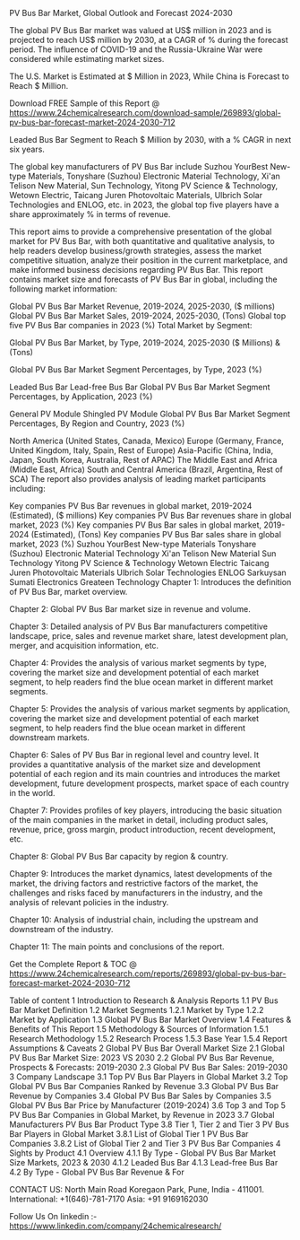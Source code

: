 PV Bus Bar Market, Global Outlook and Forecast 2024-2030

The global PV Bus Bar market was valued at US$ million in 2023 and is projected to reach US$ million by 2030, at a CAGR of % during the forecast period. The influence of COVID-19 and the Russia-Ukraine War were considered while estimating market sizes.

The U.S. Market is Estimated at $ Million in 2023, While China is Forecast to Reach $ Million.

Download FREE Sample of this Report @ https://www.24chemicalresearch.com/download-sample/269893/global-pv-bus-bar-forecast-market-2024-2030-712

Leaded Bus Bar Segment to Reach $ Million by 2030, with a % CAGR in next six years.

The global key manufacturers of PV Bus Bar include Suzhou YourBest New-type Materials, Tonyshare (Suzhou) Electronic Material Technology, Xi'an Telison New Material, Sun Technology, Yitong PV Science & Technology, Wetown Electric, Taicang Juren Photovoltaic Materials, Ulbrich Solar Technologies and ENLOG, etc. in 2023, the global top five players have a share approximately % in terms of revenue.

This report aims to provide a comprehensive presentation of the global market for PV Bus Bar, with both quantitative and qualitative analysis, to help readers develop business/growth strategies, assess the market competitive situation, analyze their position in the current marketplace, and make informed business decisions regarding PV Bus Bar. This report contains market size and forecasts of PV Bus Bar in global, including the following market information:

Global PV Bus Bar Market Revenue, 2019-2024, 2025-2030, ($ millions)
Global PV Bus Bar Market Sales, 2019-2024, 2025-2030, (Tons)
Global top five PV Bus Bar companies in 2023 (%)
Total Market by Segment:

Global PV Bus Bar Market, by Type, 2019-2024, 2025-2030 ($ Millions) & (Tons)

Global PV Bus Bar Market Segment Percentages, by Type, 2023 (%)

Leaded Bus Bar
Lead-free Bus Bar
Global PV Bus Bar Market Segment Percentages, by Application, 2023 (%)

General PV Module
Shingled PV Module
Global PV Bus Bar Market Segment Percentages, By Region and Country, 2023 (%)

North America (United States, Canada, Mexico)
Europe (Germany, France, United Kingdom, Italy, Spain, Rest of Europe)
Asia-Pacific (China, India, Japan, South Korea, Australia, Rest of APAC)
The Middle East and Africa (Middle East, Africa)
South and Central America (Brazil, Argentina, Rest of SCA)
The report also provides analysis of leading market participants including:

Key companies PV Bus Bar revenues in global market, 2019-2024 (Estimated), ($ millions)
Key companies PV Bus Bar revenues share in global market, 2023 (%)
Key companies PV Bus Bar sales in global market, 2019-2024 (Estimated), (Tons)
Key companies PV Bus Bar sales share in global market, 2023 (%)
Suzhou YourBest New-type Materials
Tonyshare (Suzhou) Electronic Material Technology
Xi'an Telison New Material
Sun Technology
Yitong PV Science & Technology
Wetown Electric
Taicang Juren Photovoltaic Materials
Ulbrich Solar Technologies
ENLOG
Sarkuysan
Sumati Electronics
Greateen Technology
Chapter 1: Introduces the definition of PV Bus Bar, market overview.

Chapter 2: Global PV Bus Bar market size in revenue and volume.

Chapter 3: Detailed analysis of PV Bus Bar manufacturers competitive landscape, price, sales and revenue market share, latest development plan, merger, and acquisition information, etc.

Chapter 4: Provides the analysis of various market segments by type, covering the market size and development potential of each market segment, to help readers find the blue ocean market in different market segments.

Chapter 5: Provides the analysis of various market segments by application, covering the market size and development potential of each market segment, to help readers find the blue ocean market in different downstream markets.

Chapter 6: Sales of PV Bus Bar in regional level and country level. It provides a quantitative analysis of the market size and development potential of each region and its main countries and introduces the market development, future development prospects, market space of each country in the world.

Chapter 7: Provides profiles of key players, introducing the basic situation of the main companies in the market in detail, including product sales, revenue, price, gross margin, product introduction, recent development, etc.

Chapter 8: Global PV Bus Bar capacity by region & country.

Chapter 9: Introduces the market dynamics, latest developments of the market, the driving factors and restrictive factors of the market, the challenges and risks faced by manufacturers in the industry, and the analysis of relevant policies in the industry.

Chapter 10: Analysis of industrial chain, including the upstream and downstream of the industry.

Chapter 11: The main points and conclusions of the report.

Get the Complete Report & TOC @ https://www.24chemicalresearch.com/reports/269893/global-pv-bus-bar-forecast-market-2024-2030-712

Table of content
1 Introduction to Research & Analysis Reports
1.1 PV Bus Bar Market Definition
1.2 Market Segments
1.2.1 Market by Type
1.2.2 Market by Application
1.3 Global PV Bus Bar Market Overview
1.4 Features & Benefits of This Report
1.5 Methodology & Sources of Information
1.5.1 Research Methodology
1.5.2 Research Process
1.5.3 Base Year
1.5.4 Report Assumptions & Caveats
2 Global PV Bus Bar Overall Market Size
2.1 Global PV Bus Bar Market Size: 2023 VS 2030
2.2 Global PV Bus Bar Revenue, Prospects & Forecasts: 2019-2030
2.3 Global PV Bus Bar Sales: 2019-2030
3 Company Landscape
3.1 Top PV Bus Bar Players in Global Market
3.2 Top Global PV Bus Bar Companies Ranked by Revenue
3.3 Global PV Bus Bar Revenue by Companies
3.4 Global PV Bus Bar Sales by Companies
3.5 Global PV Bus Bar Price by Manufacturer (2019-2024)
3.6 Top 3 and Top 5 PV Bus Bar Companies in Global Market, by Revenue in 2023
3.7 Global Manufacturers PV Bus Bar Product Type
3.8 Tier 1, Tier 2 and Tier 3 PV Bus Bar Players in Global Market
3.8.1 List of Global Tier 1 PV Bus Bar Companies
3.8.2 List of Global Tier 2 and Tier 3 PV Bus Bar Companies
4 Sights by Product
4.1 Overview
4.1.1 By Type - Global PV Bus Bar Market Size Markets, 2023 & 2030
4.1.2 Leaded Bus Bar
4.1.3 Lead-free Bus Bar
4.2 By Type - Global PV Bus Bar Revenue & For

CONTACT US:
North Main Road Koregaon Park, Pune, India - 411001.
International: +1(646)-781-7170
Asia: +91 9169162030

Follow Us On linkedin :- https://www.linkedin.com/company/24chemicalresearch/
